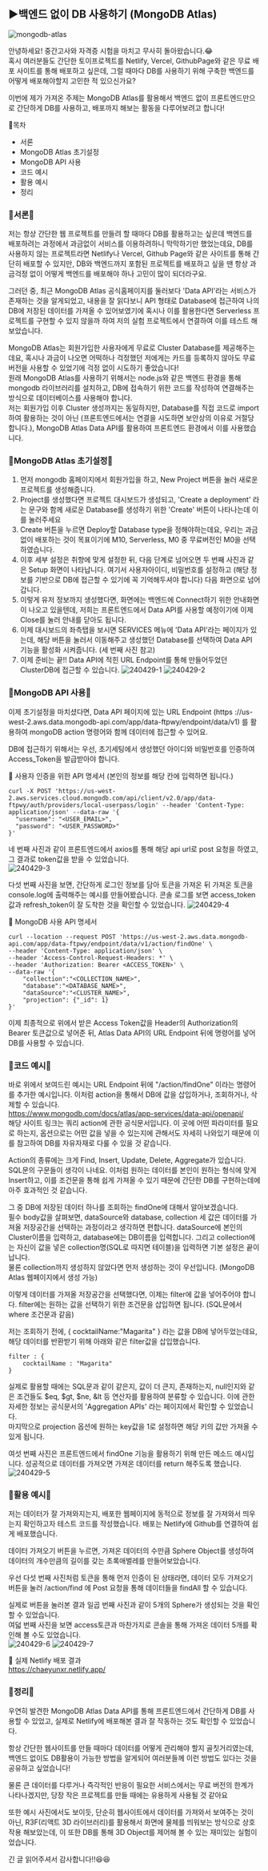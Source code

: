 ## ▶백엔드 없이 DB 사용하기 (MongoDB Atlas)  
![mongodb-atlas](https://github.com/ChaeDoll/TIL/assets/108540812/6e83dfc1-5420-4e53-9e35-0ac2c3a62bb6)


안녕하세요! 중간고사와 자격증 시험을 마치고 무사히 돌아왔습니다.😂  
혹시 여러분들도 간단한 토이프로젝트를 Netlify, Vercel, GithubPage와 같은 무료 배포 사이트를 통해 배포하고 싶은데, 그럴 때마다 DB를 사용하기 위해 구축한 백엔드를 어떻게 배포해야할지 고민한 적 있으신가요?

이번에 제가 가져온 주제는 MongoDB Atlas를 활용해서 백엔드 없이 프론트엔드만으로 간단하게 DB를 사용하고, 배포까지 해보는 활동을 다루어보려고 합니다!

📒목차
- 서론
- MongoDB Atlas 초기설정
- MongoDB API 사용
- 코드 예시
- 활용 예시
- 정리



### 🍎서론🍎
저는 항상 간단한 웹 프로젝트를 만들려 할 때마다 DB를 활용하고는 싶은데 백엔드를 배포하려는 과정에서 과금없이 서비스를 이용하려하니 막막하기만 했었는데요, DB를 사용하지 않는 프로젝트라면 Netlify나 Vercel, Github Page와 같은 사이트를 통해 간단히 배포할 수 있지만, DB와 백엔드까지 포함된 프로젝트를 배포하고 싶을 땐 항상 과금걱정 없이 어떻게 백엔드를 배포해야 하나 고민이 많이 되더라구요.

그러던 중, 최근 MongoDB Atlas 공식홈페이지를 둘러보다 'Data API'라는 서비스가 존재하는 것을 알게되었고, 내용을 잘 읽다보니 API 형태로 Database에 접근하여 나의 DB에 저장된 데이터를 가져올 수 있어보였기에 혹시나 이를 활용한다면 Serverless 프로젝트를 구현할 수 있지 않을까 하여 저의 실험 프로젝트에서 연결하여 이를 테스트 해보았습니다.

MongoDB Atlas는 회원가입한 사용자에게 무료로 Cluster Database를 제공해주는데요, 혹시나 과금이 나오면 어떡하나 걱정했던 저에게는 카드를 등록하지 않아도 무료버전을 사용할 수 있었기에 걱정 없이 시도하기 좋았습니다!  
원래 MongoDB Atlas를 사용하기 위해서는 node.js와 같은 백엔드 환경을 통해 mongodb 라이브러리를 설치하고, DB에 접속하기 위한 코드를 작성하여 연결해주는 방식으로 데이터베이스를 사용해야 합니다.  
저는 회원가입 이후 Cluster 생성까지는 동일하지만, Database를 직접 코드로 import하여 활용하는 것이 아닌 (프론트엔드에서는 연결을 시도하면 보안상의 이유로 거절당합니다.), MongoDB Atlas Data API를 활용하여 프론트엔드 환경에서 이를 사용했습니다.



### 🍊MongoDB Atlas 초기설정🍊
1) 먼저 mongodb 홈페이지에서 회원가입을 하고, New Project 버튼을 눌러 새로운 프로젝트를 생성해줍니다.
2) Project를 생성했다면 프로젝트 대시보드가 생성되고, 'Create a deployment' 라는 문구와 함께 새로운 Database를 생성하기 위한 'Create' 버튼이 나타나는데 이를 눌러주세요
3) Create 버튼을 누르면 Deploy할 Database type을 정해야하는데요, 우리는 과금없이 배포하는 것이 목표이기에 M10, Serverless, M0 중 무료버전인 M0을 선택하였습니다.
4) 이후 세부 설정은 취향에 맞게 설정한 뒤, 다음 단계로 넘어오면 두 번째 사진과 같은 Setup 화면이 나타납니다. 여기서 사용자아이디, 비밀번호를 설정하고 (해당 정보를 기반으로 DB에 접근할 수 있기에 꼭 기억해두셔야 합니다) 다음 화면으로 넘어갑니다.
5) 이렇게 유저 정보까지 생성했다면, 화면에는 백엔드에 Connect하기 위한 안내화면이 나오고 있을텐데, 저희는 프론트엔드에서 Data API를 사용할 예정이기에 이제 Close를 눌러 안내를 닫아도 됩니다.
6) 이제 대시보드의 좌측탭을 보시면 SERVICES 메뉴에 'Data API'라는 페이지가 있는데, 해당 버튼을 눌러서 이동해주고 생성했던 Database를 선택하여 Data API 기능을 활성화 시켜줍니다. (세 번째 사진 참고)
7) 이제 준비는 끝!! Data API에 적힌 URL Endpoint를 통해 만들어두었던 ClusterDB에 접근할 수 있습니다.
![240429-1](https://github.com/ChaeDoll/TIL/assets/108540812/da0e21b5-b75a-46a5-adae-b4dd3b86b626)
![240429-2](https://github.com/ChaeDoll/TIL/assets/108540812/28a8a6d0-f054-45a8-866d-4da8318e2653)


### 🍌MongoDB API 사용🍌
이제 초기설정을 마치셨다면, Data API 페이지에 있는 URL Endpoint (https ://us-west-2.aws.data.mongodb-api.com/app/data-ftpwy/endpoint/data/v1) 를 활용하여 mongoDB action 명령어와 함께 데이터에 접근할 수 있어요.

DB에 접근하기 위해서는 우선, 초기세팅에서 생성했던 아이디와 비밀번호를 인증하여 Access_Token을 발급받아야 합니다.

🔽 사용자 인증을 위한 API 명세서 (본인의 정보를 해당 칸에 입력하면 됩니다.)
```
curl -X POST 'https://us-west-2.aws.services.cloud.mongodb.com/api/client/v2.0/app/data-ftpwy/auth/providers/local-userpass/login' --header 'Content-Type: application/json' --data-raw '{
  "username": "<USER_EMAIL>",
  "password": "<USER_PASSWORD>"
}'
```
네 번째 사진과 같이 프론트엔드에서 axios를 통해 해당 api url로 post 요청을 하였고, 그 결과로 token값을 받을 수 있었습니다.  
![240429-3](https://github.com/ChaeDoll/TIL/assets/108540812/19005ec8-2032-4a53-afa5-f2f9738a705d)

다섯 번째 사진을 보면, 간단하게 로그인 정보를 담아 토큰을 가져온 뒤 가져온 토큰을 console.log에 출력해주는 예시를 만들어봤습니다. 콘솔 로그를 보면 access_token값과 refresh_token이 잘 도착한 것을 확인할 수 있었습니다.
![240429-4](https://github.com/ChaeDoll/TIL/assets/108540812/886ac871-6825-43d4-9703-6075162c07b6)

🔽 MongoDB 사용 API 명세서
```
curl --location --request POST 'https://us-west-2.aws.data.mongodb-api.com/app/data-ftpwy/endpoint/data/v1/action/findOne' \
--header 'Content-Type: application/json' \
--header 'Access-Control-Request-Headers: *' \
--header 'Authorization: Bearer <ACCESS_TOKEN>' \
--data-raw '{
    "collection":"<COLLECTION_NAME>",
    "database":"<DATABASE_NAME>",
    "dataSource":"<CLUSTER_NAME>",
    "projection": {"_id": 1}
}'
```
이제 최종적으로 위에서 받은 Access Token값을 Header의 Authorization의 Bearer 토큰값으로 넣어준 뒤, Atlas Data API의 URL Endpoint 뒤에 명령어를 넣어 DB를 사용할 수 있습니다.



### 🍋코드 예시🍋
바로 위에서 보여드린 예시는 URL Endpoint 뒤에 "/action/findOne" 이라는 명령어를 추가한 예시입니다. 이처럼 action을 통해서 DB에 값을 삽입하거나, 조회하거나, 삭제할 수 있습니다.  
https://www.mongodb.com/docs/atlas/app-services/data-api/openapi/  
해당 사이트 링크는 쿼리 action에 관한 공식문서입니다. 이 곳에 어떤 파라미터를 필요로 하는지, 옵션으로는 어떤 값을 넣을 수 있는지에 관해서도 자세히 나와있기 때문에 이를 참고하여 DB를 자유자재로 다룰 수 있을 것 같습니다.

Action의 종류에는 크게 Find, Insert, Update, Delete, Aggregate가 있습니다. SQL문의 구문들이 생각이 나네요. 이처럼 원하는 데이터를 본인이 원하는 형식에 맞게 Insert하고, 이를 조건문을 통해 쉽게 가져올 수 있기 때문에 간단한 DB를 구현하는데에 아주 효과적인 것 같습니다.

그 중 DB에 저장된 데이터 하나를 조회하는 findOne에 대해서 알아보겠습니다.  
필수 body값을 살펴보면, dataSource와 database, collection 세 값은 데이터를 가져올 저장공간을 선택하는 과정이라고 생각하면 편합니다. dataSource에 본인의 Cluster이름을 입력하고, database에는 DB이름을 입력합니다. 그리고 collection에는 자신이 값을 넣은 collection명(SQL로 따지면 테이블)을 입력하면 기본 설정은 끝이 납니다.  
물론 collection까지 생성하지 않았다면 먼저 생성하는 것이 우선입니다. (MongoDB Atlas 웹페이지에서 생성 가능)

이렇게 데이터를 가져올 저장공간을 선택했다면, 이제는 filter에 값을 넣어주어야 합니다. filter에는 원하는 값을 선택하기 위한 조건문을 삽입하면 됩니다. (SQL문에서 where 조건문과 같음)  

저는 조회하기 전에, { cocktailName:"Magarita" } 라는 값을 DB에 넣어두었는데요, 해당 데이터를 반환받기 위해 아래와 같은 filter값을 삽입했습니다.  
```
filter : {
    cocktailName : "Magarita"
}
```
실제로 활용할 때에는 SQL문과 같이 같은지, 값이 더 큰지, 존재하는지, null인지와 같은 조건들도 $eq, $gt, $ne, &lt 등 연산자를 활용하여 분류할 수 있습니다. 이에 관한 자세한 정보는 공식문서의 'Aggregation APIs' 라는 페이지에서 확인할 수 있었습니다.  
마지막으로 projection 옵션에 원하는 key값을 1로 설정하면 해당 키의 값만 가져올 수 있게 됩니다.  

여섯 번째 사진은 프론트엔드에서 findOne 기능을 활용하기 위해 만든 메소드 예시입니다. 성공적으로 데이터를 가져오면 가져온 데이터를 return 해주도록 했습니다.
![240429-5](https://github.com/ChaeDoll/TIL/assets/108540812/b7d54ebf-7215-404a-9185-109a33efa2bf)



### 🍈활용 예시🍈
저는 데이터가 잘 가져와지는지, 배포한 웹페이지에 동적으로 정보를 잘 가져와서 띄우는지 확인하고자 테스트 코드를 작성했습니다. 배포는 Netlify에 Github를 연결하여 쉽게 배포했습니다.

데이터 가져오기 버튼을 누르면, 가져온 데이터의 수만큼 Sphere Object를 생성하여 데이터의 개수만큼의 길이를 갖는 초록애벌레를 만들어보았습니다.  

우선 다섯 번째 사진처럼 토큰을 통해 먼저 인증이 된 상태라면, 데이터 모두 가져오기 버튼을 눌러 /action/find 에 Post 요청을 통해 데이터들을 findAll 할 수 있습니다.  

실제로 버튼을 눌러본 결과 일곱 번째 사진과 같이 5개의 Sphere가 생성되는 것을 확인할 수 있었습니다.  
여덟 번째 사진을 보면 access토큰과 마찬가지로 콘솔을 통해 가져온 데이터 5개를 확인해 볼 수도 있었습니다.  
![240429-6](https://github.com/ChaeDoll/TIL/assets/108540812/e486facf-df1d-49c9-bb9e-0a585794e1b5)
![240429-7](https://github.com/ChaeDoll/TIL/assets/108540812/f45ade6f-0498-400d-ac69-1be7231cd391)

🔽 실제 Netlify 배포 결과   
https://chaeyunxr.netlify.app/



### 🍇정리🍇
우연히 발견한 MongoDB Atlas Data API를 통해 프론트엔드에서 간단하게 DB를 사용할 수 있었고, 실제로 Netlify에 배포해본 결과 잘 작동하는 것도 확인할 수 있었습니다.  

항상 간단한 웹사이트를 만들 때마다 데이터를 어떻게 관리해야 할지 골칫거리였는데, 백엔드 없이도 DB활용이 가능한 방법을 알게되어 여러분들께 이런 방법도 있다는 것을 공유하고 싶었습니다!  

물론 큰 데이터를 다루거나 즉각적인 반응이 필요한 서비스에서는 무료 버전의 한계가 나타나겠지만, 당장 작은 프로젝트를 만들 때에는 유용하게 사용될 것 같아요  

또한 예시 사진에서도 보이듯, 단순히 웹사이트에서 데이터를 가져와서 보여주는 것이 아닌, R3F(리액트 3D 라이브러리)를 활용해서 화면에 물체를 띄워보는 방식으로 상호작용 해보았는데, 이 또한 DB를 통해 3D Object를 제어해 볼 수 있는 재미있는 실험이었습니다.

긴 글 읽어주셔서 감사합니다!!😆😆
